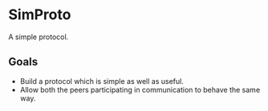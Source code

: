 # SimProto
A simple protocol.

## Goals
* Build a protocol which is simple as well as useful.
* Allow both the peers participating in communication to behave the same way.
